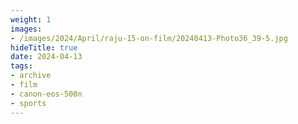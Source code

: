 ```yaml
---
weight: 1
images:
- /images/2024/April/raju-15-on-film/20240413-Photo36_39-5.jpg
hideTitle: true
date: 2024-04-13
tags:
- archive
- film
- canon-eos-500n
- sports
---
```

